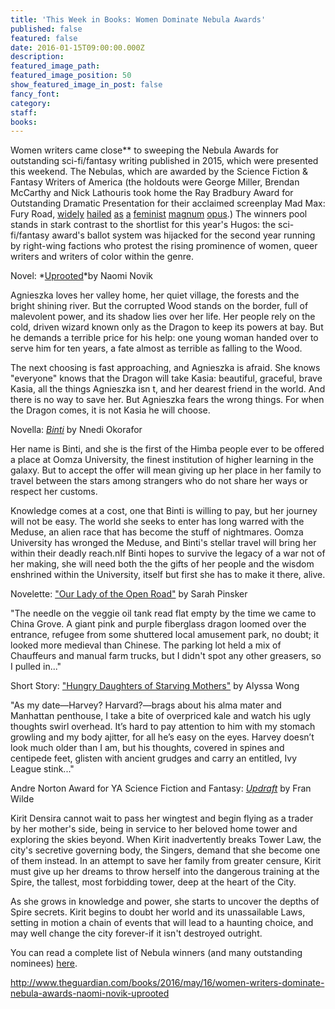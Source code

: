 ```yaml
---
title: 'This Week in Books: Women Dominate Nebula Awards'
published: false
featured: false
date: 2016-01-15T09:00:00.000Z
description:
featured_image_path:
featured_image_position: 50
show_featured_image_in_post: false
fancy_font:
category:
staff:
books:
---
```



Women writers came close\*\* to sweeping the Nebula Awards for outstanding sci-fi/fantasy writing published in 2015, which were presented this weekend. The Nebulas, which are awarded by the Science Fiction & Fantasy Writers of America (the holdouts were George Miller, Brendan McCarthy and Nick Lathouris took home the Ray Bradbury Award for Outstanding Dramatic Presentation for their acclaimed screenplay Mad Max: Fury Road, [widely](http://nypost.com/2015/05/14/why-mad-max-fury-road-is-the-feminist-picture-of-the-year/) [hailed](http://www.theverge.com/2015/5/20/8620229/mad-max-fury-road-anti-feminist-mens-rights-boycott) [as](http://www.hitfix.com/harpy/7-ways-mad-max-fury-road-sublimely-subverts-movie-sexism) [a](https://www.buzzfeed.com/lauriepenny/the-fast-and-the-feminist?utm_term=.jezMv76Gm#.iiok92zm4) [feminist](http://www.themarysue.com/george-miller-feminist-answer-franchise/) [magnum](http://www.theguardian.com/commentisfree/2015/may/27/sexists-are-scared-of-mad-max-because-it-is-a-call-to-dismantle-patriarchies) [opus](http://www.gender-focus.com/2015/05/26/who-killed-the-world-the-complicated-feminism-of-mad-max-fury-road/).) The winners pool stands in stark contrast to the shortlist for this year's Hugos: the sci-fi/fantasy award's ballot system was hijacked for the second year running by right-wing factions who protest the rising prominence of women, queer writers and writers of color within the genre.

Novel: *[Uprooted](http://www.brooklinebooksmith-shop.com/book/9780804179058)*by Naomi Novik

Agnieszka loves her valley home, her quiet village, the forests and the bright shining river. But the corrupted Wood stands on the border, full of malevolent power, and its shadow lies over her life. Her people rely on the cold, driven wizard known only as the Dragon to keep its powers at bay. But he demands a terrible price for his help: one young woman handed over to serve him for ten years, a fate almost as terrible as falling to the Wood.

The next choosing is fast approaching, and Agnieszka is afraid. She knows "everyone" knows that the Dragon will take Kasia: beautiful, graceful, brave Kasia, all the things Agnieszka isn t, and her dearest friend in the world. And there is no way to save her. But Agnieszka fears the wrong things. For when the Dragon comes, it is not Kasia he will choose.

Novella: [*Binti*](http://www.brooklinebooksmith-shop.com/book/9780765385253) by Nnedi Okorafor

Her name is Binti, and she is the first of the Himba people ever to be offered a place at Oomza University, the finest institution of higher learning in the galaxy. But to accept the offer will mean giving up her place in her family to travel between the stars among strangers who do not share her ways or respect her customs.

Knowledge comes at a cost, one that Binti is willing to pay, but her journey will not be easy. The world she seeks to enter has long warred with the Meduse, an alien race that has become the stuff of nightmares. Oomza University has wronged the Meduse, and Binti's stellar travel will bring her within their deadly reach.nIf Binti hopes to survive the legacy of a war not of her making, she will need both the the gifts of her people and the wisdom enshrined within the University, itself but first she has to make it there, alive.

Novelette: ["Our Lady of the Open Road"](http://www.sarahpinsker.com/our_lady_of_the_open_road/) by Sarah Pinsker

"The needle on the veggie oil tank read flat empty by the time we came to China Grove. A giant pink and purple fiberglass dragon loomed over the entrance, refugee from some shuttered local amusement park, no doubt; it looked more medieval than Chinese. The parking lot held a mix of Chauffeurs and manual farm trucks, but I didn't spot any other greasers, so I pulled in..."

Short Story: ["Hungry Daughters of Starving Mothers"](http://www.nightmare-magazine.com/fiction/hungry-daughters-of-starving-mothers/) by Alyssa Wong

"As my date—Harvey? Harvard?—brags about his alma mater and Manhattan penthouse, I take a bite of overpriced kale and watch his ugly thoughts swirl overhead. It’s hard to pay attention to him with my stomach growling and my body ajitter, for all he’s easy on the eyes. Harvey doesn’t look much older than I am, but his thoughts, covered in spines and centipede feet, glisten with ancient grudges and carry an entitled, Ivy League stink..."

Andre Norton Award for YA Science Fiction and Fantasy: [*Updraft*](http://www.brooklinebooksmith-shop.com/book/9780765377838) by Fran Wilde

Kirit Densira cannot wait to pass her wingtest and begin flying as a trader by her mother's side, being in service to her beloved home tower and exploring the skies beyond. When Kirit inadvertently breaks Tower Law, the city's secretive governing body, the Singers, demand that she become one of them instead. In an attempt to save her family from greater censure, Kirit must give up her dreams to throw herself into the dangerous training at the Spire, the tallest, most forbidding tower, deep at the heart of the City.

As she grows in knowledge and power, she starts to uncover the depths of Spire secrets. Kirit begins to doubt her world and its unassailable Laws, setting in motion a chain of events that will lead to a haunting choice, and may well change the city forever-if it isn't destroyed outright.

You can read a complete list of Nebula winners (and many outstanding nominees) [here](http://www.sfwa.org/nebula-awards/).

http://www.theguardian.com/books/2016/may/16/women-writers-dominate-nebula-awards-naomi-novik-uprooted